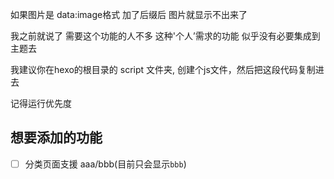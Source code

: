 如果图片是 data:image格式
加了后缀后 图片就显示不出来了

我之前就说了 需要这个功能的人不多
这种'个人’需求的功能 似乎没有必要集成到主题去

我建议你在hexo的根目录的 script 文件夹,
创建个js文件，然后把这段代码复制进去

记得运行优先度

## 想要添加的功能
- [ ] 分类页面支援 aaa/bbb(目前只会显示`bbb`)